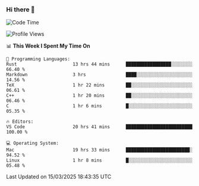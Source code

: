 ### Hi there 👋

<!--START_SECTION:waka-->
![Code Time](http://img.shields.io/badge/Code%20Time-997%20hrs%2018%20mins-blue)

![Profile Views](http://img.shields.io/badge/Profile%20Views-4-blue)

📊 **This Week I Spent My Time On** 

```text
💬 Programming Languages: 
Rust                     13 hrs 44 mins      █████████████████░░░░░░░░   66.40 % 
Markdown                 3 hrs               ████░░░░░░░░░░░░░░░░░░░░░   14.56 % 
TeX                      1 hr 22 mins        ██░░░░░░░░░░░░░░░░░░░░░░░   06.61 % 
C++                      1 hr 20 mins        ██░░░░░░░░░░░░░░░░░░░░░░░   06.46 % 
C                        1 hr 6 mins         █░░░░░░░░░░░░░░░░░░░░░░░░   05.35 % 

🔥 Editors: 
VS Code                  20 hrs 41 mins      █████████████████████████   100.00 % 

💻 Operating System: 
Mac                      19 hrs 33 mins      ████████████████████████░   94.52 % 
Linux                    1 hr 8 mins         █░░░░░░░░░░░░░░░░░░░░░░░░   05.48 % 
```


 Last Updated on 15/03/2025 18:43:35 UTC
<!--END_SECTION:waka-->

<!--
**JackeyHua-SJTU/JackeyHua-SJTU** is a ✨ _special_ ✨ repository because its `README.md` (this file) appears on your GitHub profile.

Here are some ideas to get you started:

- 🔭 I’m currently working on ...
- 🌱 I’m currently learning ...
- 👯 I’m looking to collaborate on ...
- 🤔 I’m looking for help with ...
- 💬 Ask me about ...
- 📫 How to reach me: ...
- 😄 Pronouns: ...
- ⚡ Fun fact: ...
-->
